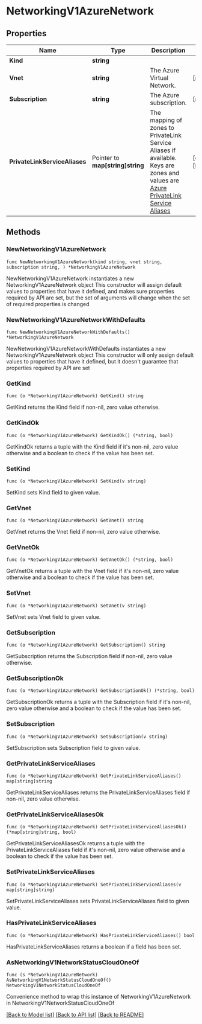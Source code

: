 # NetworkingV1AzureNetwork

## Properties

Name | Type | Description | Notes
------------ | ------------- | ------------- | -------------
**Kind** | **string** |  | 
**Vnet** | **string** | The Azure Virtual Network. | [readonly] 
**Subscription** | **string** | The Azure subscription. | [readonly] 
**PrivateLinkServiceAliases** | Pointer to **map[string]string** | The mapping of zones to PrivateLink Service Aliases if available.  Keys are zones and values are [Azure PrivateLink Service Aliases](https://docs.microsoft.com/en-us/azure/private-link/private-link-service-overview#share-your-service)  | [optional] [readonly] 

## Methods

### NewNetworkingV1AzureNetwork

`func NewNetworkingV1AzureNetwork(kind string, vnet string, subscription string, ) *NetworkingV1AzureNetwork`

NewNetworkingV1AzureNetwork instantiates a new NetworkingV1AzureNetwork object
This constructor will assign default values to properties that have it defined,
and makes sure properties required by API are set, but the set of arguments
will change when the set of required properties is changed

### NewNetworkingV1AzureNetworkWithDefaults

`func NewNetworkingV1AzureNetworkWithDefaults() *NetworkingV1AzureNetwork`

NewNetworkingV1AzureNetworkWithDefaults instantiates a new NetworkingV1AzureNetwork object
This constructor will only assign default values to properties that have it defined,
but it doesn't guarantee that properties required by API are set

### GetKind

`func (o *NetworkingV1AzureNetwork) GetKind() string`

GetKind returns the Kind field if non-nil, zero value otherwise.

### GetKindOk

`func (o *NetworkingV1AzureNetwork) GetKindOk() (*string, bool)`

GetKindOk returns a tuple with the Kind field if it's non-nil, zero value otherwise
and a boolean to check if the value has been set.

### SetKind

`func (o *NetworkingV1AzureNetwork) SetKind(v string)`

SetKind sets Kind field to given value.


### GetVnet

`func (o *NetworkingV1AzureNetwork) GetVnet() string`

GetVnet returns the Vnet field if non-nil, zero value otherwise.

### GetVnetOk

`func (o *NetworkingV1AzureNetwork) GetVnetOk() (*string, bool)`

GetVnetOk returns a tuple with the Vnet field if it's non-nil, zero value otherwise
and a boolean to check if the value has been set.

### SetVnet

`func (o *NetworkingV1AzureNetwork) SetVnet(v string)`

SetVnet sets Vnet field to given value.


### GetSubscription

`func (o *NetworkingV1AzureNetwork) GetSubscription() string`

GetSubscription returns the Subscription field if non-nil, zero value otherwise.

### GetSubscriptionOk

`func (o *NetworkingV1AzureNetwork) GetSubscriptionOk() (*string, bool)`

GetSubscriptionOk returns a tuple with the Subscription field if it's non-nil, zero value otherwise
and a boolean to check if the value has been set.

### SetSubscription

`func (o *NetworkingV1AzureNetwork) SetSubscription(v string)`

SetSubscription sets Subscription field to given value.


### GetPrivateLinkServiceAliases

`func (o *NetworkingV1AzureNetwork) GetPrivateLinkServiceAliases() map[string]string`

GetPrivateLinkServiceAliases returns the PrivateLinkServiceAliases field if non-nil, zero value otherwise.

### GetPrivateLinkServiceAliasesOk

`func (o *NetworkingV1AzureNetwork) GetPrivateLinkServiceAliasesOk() (*map[string]string, bool)`

GetPrivateLinkServiceAliasesOk returns a tuple with the PrivateLinkServiceAliases field if it's non-nil, zero value otherwise
and a boolean to check if the value has been set.

### SetPrivateLinkServiceAliases

`func (o *NetworkingV1AzureNetwork) SetPrivateLinkServiceAliases(v map[string]string)`

SetPrivateLinkServiceAliases sets PrivateLinkServiceAliases field to given value.

### HasPrivateLinkServiceAliases

`func (o *NetworkingV1AzureNetwork) HasPrivateLinkServiceAliases() bool`

HasPrivateLinkServiceAliases returns a boolean if a field has been set.


### AsNetworkingV1NetworkStatusCloudOneOf

`func (s *NetworkingV1AzureNetwork) AsNetworkingV1NetworkStatusCloudOneOf() NetworkingV1NetworkStatusCloudOneOf`

Convenience method to wrap this instance of NetworkingV1AzureNetwork in NetworkingV1NetworkStatusCloudOneOf

[[Back to Model list]](../README.md#documentation-for-models) [[Back to API list]](../README.md#documentation-for-api-endpoints) [[Back to README]](../README.md)


